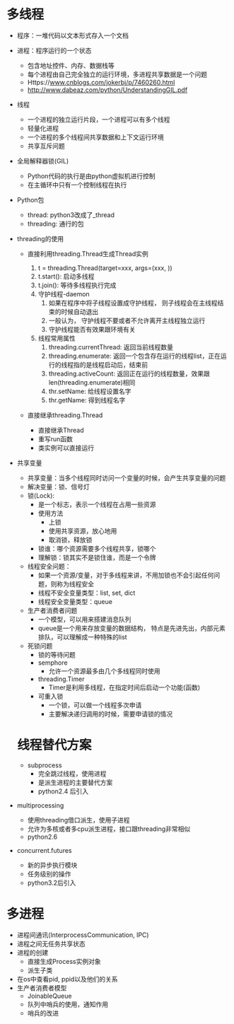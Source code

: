 # 多线程

- 程序：一堆代码以文本形式存入一个文档 

- 进程：程序运行的一个状态 

  - 包含地址控件、内存、数据栈等
  - 每个进程由自己完全独立的运行环境，多进程共享数据是一个问题
  - Https://www.cnblogs.com/jokerbj/p/7460260.html
  - http://www.dabeaz.com/python/UnderstandingGIL.pdf

- 线程

  - 一个进程的独立运行片段，一个进程可以有多个线程
  - 轻量化进程 
  - 一个进程的多个线程间共享数据和上下文运行环境
  - 共享互斥问题

- 全局解释器锁(GIL)

  - Python代码的执行是由python虚拟机进行控制
  - 在主循环中只有一个控制线程在执行

- Python包

  - thread: python3改成了_thread
  - threading: 通行的包

- threading的使用

  - 直接利用threading.Thread生成Thread实例
    1. t = threading.Thread(target=xxx, args=(xxx, ))
    2. t.start(): 启动多线程
    3. t.join(): 等待多线程执行完成
    4. 守护线程-daemon 
       1. 如果在程序中将子线程设置成守护线程， 则子线程会在主线程结束的时候自动退出
       2. 一般认为， 守护线程不要或者不允许离开主线程独立运行
       3. 守护线程能否有效果跟环境有关
    5. 线程常用属性
       1. threading.currentThread: 返回当前线程数量
       2. threading.enumerate: 返回一个包含存在运行的线程list，正在运行的线程指的是线程启动后，结束前
       3. threading.activeCount: 返回正在运行的线程数量，效果跟len(threading.enumerate)相同
       4. thr.setName: 给线程设置名字
       5. thr.getName: 得到线程名字

  - 直接继承threading.Thread
    - 直接继承Thread
    - 重写run函数
    - 类实例可以直接运行

- 共享变量

  - 共享变量：当多个线程同时访问一个变量的时候，会产生共享变量的问题
  - 解决变量：锁、信号灯
  - 锁(Lock): 
    - 是一个标志，表示一个线程在占用一些资源
    - 使用方法
      - 上锁
      - 使用共享资源，放心地用
      - 取消锁，释放锁
    - 锁谁：哪个资源需要多个线程共享，锁哪个 
    - 理解锁：锁其实不是锁住谁，而是一个令牌
  - 线程安全问题：
    - 如果一个资源/变量，对于多线程来讲，不用加锁也不会引起任何问题，则称为线程安全
    - 线程不安全变量类型：list, set, dict 
    - 线程安全变量类型：queue
  - 生产者消费者问题
    - 一个模型，可以用来搭建消息队列
    - queue是一个用来存放变量的数据结构， 特点是先进先出，内部元素排队，可以理解成一种特殊的list
  - 死锁问题
    - 锁的等待问题
    - semphore 
      - 允许一个资源最多由几个多线程同时使用
    - threading.Timer
      - Timer是利用多线程，在指定时间后启动一个功能(函数)
    - 可重入锁
      - 一个锁，可以做一个线程多次申请
      - 主要解决递归调用的时候，需要申请锁的情况 

  

  # 线程替代方案

  

  - subprocess 
    - 完全跳过线程，使用进程 
    - 是派生进程的主要替代方案
    - python2.4 后引入 

- multiprocessing

  - 使用threading借口派生，使用子进程 
  - 允许为多核或者多cpu派生进程，接口跟threading非常相似
  - python2.6

- concurrent.futures

  - 新的异步执行模块 
  - 任务级别的操作
  - python3.2后引入

# 多进程

- 进程间通讯(InterprocessCommunication, IPC)
- 进程之间无任务共享状态
- 进程的创建 
  - 直接生成Process实例对象
  - 派生子类
- 在os中查看pid, ppid以及他们的关系 
- 生产者消费者模型
  - JoinableQueue
  - 队列中哨兵的使用，通知作用
  - 哨兵的改进

